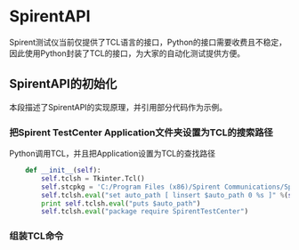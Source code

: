 # SpirentAPI
Spirent测试仪当前仅提供了TCL语言的接口，Python的接口需要收费且不稳定，因此使用Python封装了TCL的接口，为大家的自动化测试提供方便。

## SpirentAPI的初始化
本段描述了SpirentAPI的实现原理，并引用部分代码作为示例。

### 把Spirent TestCenter Application文件夹设置为TCL的搜索路径
Python调用TCL，并且把Application设置为TCL的查找路径
``` python
    def __init__(self):
        self.tclsh = Tkinter.Tcl()
        self.stcpkg = 'C:/Program Files (x86)/Spirent Communications/Spirent TestCenter 4.64/Spirent TestCenter Application'
        self.tclsh.eval("set auto_path [ linsert $auto_path 0 %s ]" %(self.stcpkg))
        print self.tclsh.eval("puts $auto_path")
        self.tclsh.eval("package require SpirentTestCenter")
```

### 组装TCL命令

